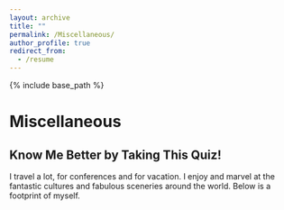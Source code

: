 ```yaml
---
layout: archive
title: ""
permalink: /Miscellaneous/
author_profile: true
redirect_from:
  - /resume
---
```


{% include base_path %}

<h1>Miscellaneous</h1>

<h2>Know Me Better by Taking This Quiz!</h2>

<p>I travel a lot, for conferences and for vacation. I enjoy and marvel at the fantastic cultures and fabulous sceneries around the world. Below is a footprint of myself.</p>




